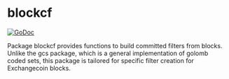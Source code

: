 blockcf
==========

[![GoDoc](https://godoc.org/github.com/EXCCoin/exccd/gcs/blockcf?status.png)](http://godoc.org/github.com/EXCCoin/exccd/gcs/blockcf)

Package blockcf provides functions to build committed filters from blocks.
Unlike the gcs package, which is a general implementation of golomb coded sets,
this package is tailored for specific filter creation for Exchangecoin blocks.